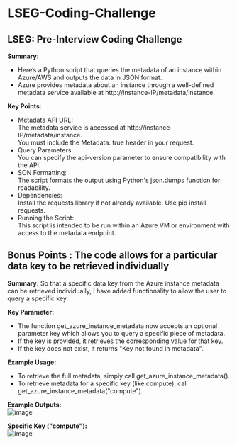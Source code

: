 # LSEG-Coding-Challenge
## LSEG: Pre-Interview Coding Challenge

**Summary:**</br>
- Here’s a Python script that queries the metadata of an instance within Azure/AWS and outputs the data in JSON format.</br>
- Azure provides metadata about an instance through a well-defined metadata service available at http://instance-IP/metadata/instance.</br>

**Key Points:**
- Metadata API URL:</br>
        The metadata service is accessed at http://instance-IP/metadata/instance.</br>
        You must include the Metadata: true header in your request.</br>
- Query Parameters:</br>
        You can specify the api-version parameter to ensure compatibility with the API.</br>
- SON Formatting:</br>
        The script formats the output using Python's json.dumps function for readability.</br>
- Dependencies:</br>
        Install the requests library if not already available. Use pip install requests.</br>
- Running the Script:</br>
        This script is intended to be run within an Azure VM or environment with access to the metadata endpoint.</br>

## Bonus Points : The code allows for a particular data key to be retrieved individually
**Summary:** So that a specific data key from the Azure instance metadata can be retrieved individually, I have added functionality to allow the user to query a specific key.

**Key Parameter:**
  - The function get_azure_instance_metadata now accepts an optional parameter key which allows you to query a specific piece of metadata.</br>
  - If the key is provided, it retrieves the corresponding value for that key.</br>
  - If the key does not exist, it returns "Key not found in metadata".</br>

**Example Usage:**
  - To retrieve the full metadata, simply call get_azure_instance_metadata().</br>
  - To retrieve metadata for a specific key (like compute), call get_azure_instance_metadata("compute").</br>

**Example Outputs:**
</br>
![image](https://github.com/user-attachments/assets/71c1fe89-62d9-42b9-8737-56d536af2687)

**Specific Key ("compute"):**
</br>
![image](https://github.com/user-attachments/assets/8ca73e39-99a1-4fac-9706-65e872a9c173)
